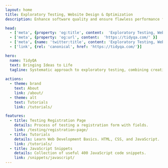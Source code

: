 ```yaml
---
layout: home
title: Exploratory Testing, Website Design & Optimization
description: Enhance software quality and ensure flawless performance for your applications.

head:
  - ['meta', {property: 'og:title', content:  'Exploratory Testing, Website Design & Optimization' }]
  - ['meta', {property: 'og:url', content:  'https://tidyqa.com/' }] 
  - ['meta', {name: 'twitter:title', content: 'Exploratory Testing, Website Design & Optimization'}]
  - ['link', {rel: 'canonical', href: 'https://tidyqa.com/'}]

hero:
  name: TidyQA
  text: Bringing Ideas to Life
  tagline: Systematic approach to exploratory testing, combining creativity, intuition, and structured analysis.
  
actions:
  - theme: brand
    text: About
    link: /about/
  - theme: alt
    text: Tutorials
    link: /tutorials/

features:
  - title: Testing Registration Page
    details: Process of testing a registration form with fields.
    link: /testing/registration-page/
  - title: Tutorials
    details: Learn Web Development Basics. HTML, CSS, and JavaScript.
    link: /tutorials/
  - title: JavaScript Snippets
    details: Collection of useful 400 JavaScript code snippets.
    link: /snippets/javascript/
---
```

